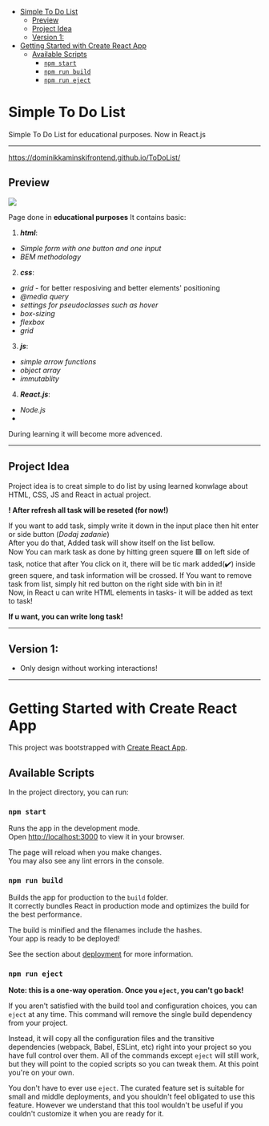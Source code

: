 
- [Simple To Do List](#simple-to-do-list)
  - [Preview](#preview)
  - [Project Idea](#project-idea)
  - [Version 1:](#version-1)
- [Getting Started with Create React App](#getting-started-with-create-react-app)
  - [Available Scripts](#available-scripts)
    - [`npm start`](#npm-start)
    - [`npm run build`](#npm-run-build)
    - [`npm run eject`](#npm-run-eject)
# Simple To Do List
  Simple To Do List for educational purposes. 
  Now in React.js 
  ***
 https://dominikkaminskifrontend.github.io/ToDoList/

   ## Preview     
![](/img/ToDoListPreview.gif)

  Page done in **educational purposes**
  It contains basic:
  1. **_html_**:  
  -  _Simple form with one button and one input_   
  -  _BEM methodology_ 
  2. **_css_**:   
  -  _grid_ - for better resposiving and better elements' positioning  
  -  _@media query_   
  -  _settings for pseudoclasses such as hover_    
  -  _box-sizing_   
  -  _flexbox_
  -  _grid_ 
  3. **_js_**:
  -  _simple arrow functions_  
  -  _object array_   
  -  _immutablity_  
  4. **_React.js_**:  
   - _Node.js_
 - 
  
  During learning it will become more advenced.     
  ***
## Project Idea  
  
Project idea is to creat simple to do list by using learned konwlage about HTML, CSS, JS and React in actual project.  
  
**! After refresh all task will be reseted (for now!)**  
  
If you want to add task, simply write it down in the input place then hit enter or side button (_Dodaj zadanie_)    
After you do that, Added task will show itself on the list bellow.  
Now You can mark task as done by hitting green squere 🟩 on left side of task, notice that after You click on it, there will be tic mark added(✔️) inside green squere, and task information will be crossed.
If You want to remove task from list, simply hit red button on the right side with bin in it!\
Now, in React u can write HTML elements in tasks- it will be added as text to task! 
  
**If u want, you can write long task!**  
***
## Version 1:   
 - Only design without working interactions!
***


# Getting Started with Create React App

This project was bootstrapped with [Create React App](https://github.com/facebook/create-react-app).

## Available Scripts

In the project directory, you can run:

### `npm start`

Runs the app in the development mode.\
Open [http://localhost:3000](http://localhost:3000) to view it in your browser.

The page will reload when you make changes.\
You may also see any lint errors in the console.

### `npm run build`

Builds the app for production to the `build` folder.\
It correctly bundles React in production mode and optimizes the build for the best performance.

The build is minified and the filenames include the hashes.\
Your app is ready to be deployed!

See the section about [deployment](https://facebook.github.io/create-react-app/docs/deployment) for more information.

### `npm run eject`

**Note: this is a one-way operation. Once you `eject`, you can't go back!**

If you aren't satisfied with the build tool and configuration choices, you can `eject` at any time. This command will remove the single build dependency from your project.

Instead, it will copy all the configuration files and the transitive dependencies (webpack, Babel, ESLint, etc) right into your project so you have full control over them. All of the commands except `eject` will still work, but they will point to the copied scripts so you can tweak them. At this point you're on your own.

You don't have to ever use `eject`. The curated feature set is suitable for small and middle deployments, and you shouldn't feel obligated to use this feature. However we understand that this tool wouldn't be useful if you couldn't customize it when you are ready for it.
